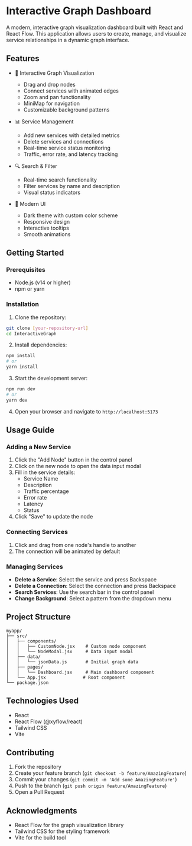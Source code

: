 # Interactive Graph Dashboard

A modern, interactive graph visualization dashboard built with React and React Flow. This application allows users to create, manage, and visualize service relationships in a dynamic graph interface.

## Features

- 🎯 Interactive Graph Visualization
  - Drag and drop nodes
  - Connect services with animated edges
  - Zoom and pan functionality
  - MiniMap for navigation
  - Customizable background patterns

- 📊 Service Management
  - Add new services with detailed metrics
  - Delete services and connections
  - Real-time service status monitoring
  - Traffic, error rate, and latency tracking

- 🔍 Search & Filter
  - Real-time search functionality
  - Filter services by name and description
  - Visual status indicators

- 🎨 Modern UI
  - Dark theme with custom color scheme
  - Responsive design
  - Interactive tooltips
  - Smooth animations

## Getting Started

### Prerequisites

- Node.js (v14 or higher)
- npm or yarn

### Installation

1. Clone the repository:
```bash
git clone [your-repository-url]
cd InteractiveGraph
```

2. Install dependencies:
```bash
npm install
# or
yarn install
```

3. Start the development server:
```bash
npm run dev
# or
yarn dev
```

4. Open your browser and navigate to `http://localhost:5173`

## Usage Guide

### Adding a New Service
1. Click the "Add Node" button in the control panel
2. Click on the new node to open the data input modal
3. Fill in the service details:
   - Service Name
   - Description
   - Traffic percentage
   - Error rate
   - Latency
   - Status
4. Click "Save" to update the node

### Connecting Services
1. Click and drag from one node's handle to another
2. The connection will be animated by default

### Managing Services
- **Delete a Service**: Select the service and press Backspace
- **Delete a Connection**: Select the connection and press Backspace
- **Search Services**: Use the search bar in the control panel
- **Change Background**: Select a pattern from the dropdown menu

## Project Structure

```
myapp/
├── src/
│   ├── components/
│   │   ├── CustomNode.jsx    # Custom node component
│   │   └── NodeModal.jsx     # Data input modal
│   ├── data/
│   │   └── jsonData.js       # Initial graph data
│   ├── pages/
│   │   └── Dashboard.jsx     # Main dashboard component
│   └── App.jsx              # Root component
└── package.json
```

## Technologies Used

- React
- React Flow (@xyflow/react)
- Tailwind CSS
- Vite

## Contributing

1. Fork the repository
2. Create your feature branch (`git checkout -b feature/AmazingFeature`)
3. Commit your changes (`git commit -m 'Add some AmazingFeature'`)
4. Push to the branch (`git push origin feature/AmazingFeature`)
5. Open a Pull Request



## Acknowledgments

- React Flow for the graph visualization library
- Tailwind CSS for the styling framework
- Vite for the build tool

